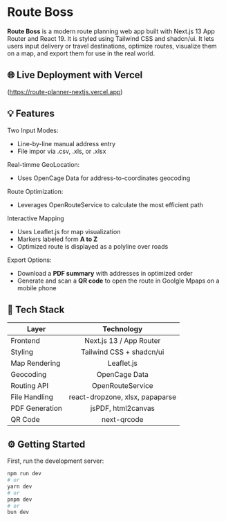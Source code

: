 # Route Boss

**Route Boss** is a modern route planning web app built with Next.js 13 App Router and React 19. It is styled using Tailwind CSS and shadcn/ui. It lets users input delivery or travel destinations, optimize routes, visualize them on a map, and export them for use in the real world. 

## 🌐 Live Deployment with Vercel
(https://route-planner-nextjs.vercel.app)

## 💡 Features

Two Input Modes:
* Line-by-line manual address entry
* File impor via .csv, .xls, or .xlsx

Real-timme GeoLocation:
* Uses OpenCage Data for address-to-coordinates geocoding

Route Optimization:
* Leverages OpenRouteService to calculate the most efficient path

Interactive Mapping
* Uses Leaflet.js for map visualization
* Markers labeled form **A to Z**
* Optimized route is displayed as a polyline over roads

Export Options:
* Download a **PDF summary** with addresses in optimized order
* Generate and scan a **QR code** to open the route in Goolgle Mpaps on a mobile phone

## 📝 Tech Stack

| Layer        | Technology     |
| ------------- |:-------------:|
| Frontend     | Next.js 13 / App Router |
| Styling    | Tailwind CSS + shadcn/ui      |
|  Map Rendering | Leaflet.js     |
|  Geocoding | OpenCage Data   |
|  Routing API | OpenRouteService    |
|  File Handling | react-dropzone, xlsx, papaparse   |
|  PDF Generation | jsPDF, html2canvas     |
|  QR Code | next-qrcode   |

## ⚙️ Getting Started

First, run the development server:

```bash
npm run dev
# or
yarn dev
# or
pnpm dev
# or
bun dev
```

